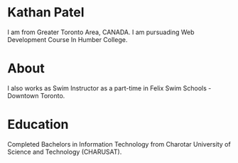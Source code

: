 # Kathan Patel
I am from Greater Toronto Area, CANADA. I am pursuading Web Development Course In Humber College.

# About
I also works as Swim Instructor as a part-time in Felix Swim Schools - Downtown Toronto.

# Education
Completed Bachelors in Information Technology from Charotar University of Science and Technology (CHARUSAT).

